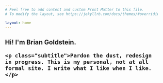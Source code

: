 ```yaml
---
# Feel free to add content and custom Front Matter to this file.
# To modify the layout, see https://jekyllrb.com/docs/themes/#overriding-theme-defaults

layout: home
---
```

<div class="m-header">
	<h2 class="welcome"> Hi! I'm <span class="name">Brian Goldstein</span>.

	<p class="subtitle">Pardon the dust, redesign in progress. This is my personal, not at all formal site. I write what I like when I like. </p>
